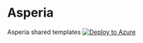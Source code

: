 # Asperia
Asperia shared templates
[![Deploy to Azure](http://azuredeploy.net/deploybutton.png)](https://azuredeploy.net/)
